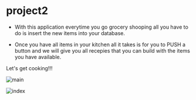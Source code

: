 # project2


- With this application everytime you go grocery shooping all you have to do is insert the new items into your database.

- Once you have all items in your kitchen all it takes is for you to PUSH a button and we will give you all recepies that you can build with the items you have available. 


Let's get cooking!!!



![main](https://user-images.githubusercontent.com/28827821/32679214-cd2de598-c622-11e7-991e-1a22788704eb.JPG)

![index](https://user-images.githubusercontent.com/28827821/32679215-cd40a656-c622-11e7-840b-f5dc25dbb18e.JPG)

